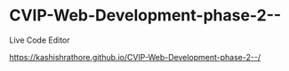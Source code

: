 # CVIP-Web-Development-phase-2--
Live Code Editor


 https://kashishrathore.github.io/CVIP-Web-Development-phase-2--/

